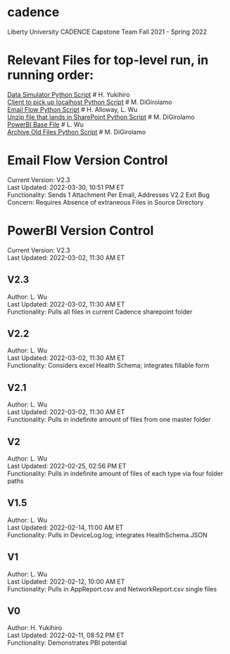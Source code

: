# cadence
Liberty University CADENCE Capstone Team Fall 2021 - Spring 2022

# Relevant Files for top-level run, in running order:
[Data Simulator Python Script](https://github.com/lydia-wu/cadence/blob/e93ec003a91bfbb855342317513598ac01fbcc21/Data_Ingestion/Data_Generator.py)  # H. Yukihiro  
[Client to pick up localhost Python Script](https://github.com/lydia-wu/cadence/blob/163c36f8adceb0bc8462537b470c0b5321a6a2ab/Data_Ingestion/client.py) # M. DiGirolamo  
[Email Flow Python Script](https://github.com/lydia-wu/cadence/blob/f984e492d386a959e98f254e4492ff20969bd4b5/Email_Flow/FlowV_2_3.py) # H. Alloway, L. Wu  
[Unzip file that lands in SharePoint Python Script](https://github.com/lydia-wu/cadence/blob/743ce1f3c3507501376ffdd09529a8648a96b5fa/postprocessing/unzip_sharepoint.py) # M. DiGirolamo  
[PowerBI Base File](https://github.com/lydia-wu/cadence/blob/d9f62a3ed16b97f2a7f8c17093b6b8de28638c0d/cadence_pbi_v2_3.pbix) # L. Wu  
[Archive Old Files Python Script]() # M. DiGirolamo

# Email Flow Version Control
Current Version: V2.3  
Last Updated: 2022-03-30, 10:51 PM ET  
Functionality: Sends 1 Attachment Per Email, Addresses V2.2 Exit Bug  
Concern: Requires Absence of extraneous Files in Source Directory  

# PowerBI Version Control
Current Version: V2.3  
Last Updated: 2022-03-02, 11:30 AM ET  

## V2.3
Author: L. Wu  
Last Updated: 2022-03-02, 11:30 AM ET  
Functionality: Pulls all files in current Cadence sharepoint folder  

## V2.2
Author: L. Wu  
Last Updated: 2022-03-02, 11:30 AM ET  
Functionality: Considers excel Health Schema; integrates fillable form  

## V2.1
Author: L. Wu  
Last Updated: 2022-03-02, 11:30 AM ET  
Functionality: Pulls in indefinite amount of files from one master folder  

## V2
Author: L. Wu  
Last Updated: 2022-02-25, 02:56 PM ET  
Functionality: Pulls in indefinite amount of files of each type via four folder paths  

## V1.5
Author: L. Wu  
Last Updated: 2022-02-14, 11:00 AM ET  
Functionality: Pulls in DeviceLog.log; integrates HealthSchema.JSON  

## V1
Author: L. Wu  
Last Updated: 2022-02-12, 10:00 AM ET  
Functionality: Pulls in AppReport.csv and NetworkReport.csv single files  

## V0 
Author: H. Yukihiro  
Last Updated: 2022-02-11, 08:52 PM ET  
Functionality: Demonstrates PBI potential  
